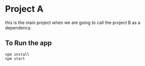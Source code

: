 # Project A

this is the main project when we are going to call the project B as a dependency.

## To Run the app

```
npm install
npm start
```
